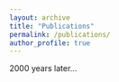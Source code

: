 ```yaml
---
layout: archive
title: "Publications"
permalink: /publications/
author_profile: true
---
```


2000 years later...
